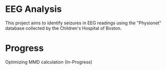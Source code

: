 # EEG Analysis

This project aims to identify seizures in EEG readings using the "Physionet" 
database collected by the Children's Hospital of Boston.

# Progress
Optimizing MMD calculation (In-Progress)
